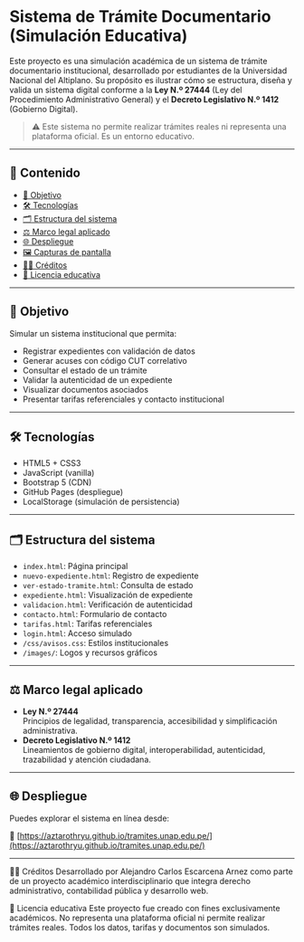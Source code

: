 # Sistema de Trámite Documentario (Simulación Educativa)

Este proyecto es una simulación académica de un sistema de trámite documentario institucional, desarrollado por estudiantes de la Universidad Nacional del Altiplano. Su propósito es ilustrar cómo se estructura, diseña y valida un sistema digital conforme a la **Ley N.º 27444** (Ley del Procedimiento Administrativo General) y el **Decreto Legislativo N.º 1412** (Gobierno Digital).

> ⚠️ Este sistema no permite realizar trámites reales ni representa una plataforma oficial. Es un entorno educativo.

---

## 📌 Contenido

- [🎯 Objetivo](#-objetivo)
- [🛠️ Tecnologías](#️-tecnologías)
- [🗂️ Estructura del sistema](#️-estructura-del-sistema)
- [⚖️ Marco legal aplicado](#-marco-legal-aplicado)
- [🌐 Despliegue](#-despliegue)
- [🖼️ Capturas de pantalla](#-capturas-de-pantalla)
- [👨‍💻 Créditos](#-créditos)
- [📄 Licencia educativa](#-licencia-educativa)

---

## 🎯 Objetivo

Simular un sistema institucional que permita:

- Registrar expedientes con validación de datos
- Generar acuses con código CUT correlativo
- Consultar el estado de un trámite
- Validar la autenticidad de un expediente
- Visualizar documentos asociados
- Presentar tarifas referenciales y contacto institucional

---

## 🛠️ Tecnologías

- HTML5 + CSS3
- JavaScript (vanilla)
- Bootstrap 5 (CDN)
- GitHub Pages (despliegue)
- LocalStorage (simulación de persistencia)

---

## 🗂️ Estructura del sistema

- `index.html`: Página principal
- `nuevo-expediente.html`: Registro de expediente
- `ver-estado-tramite.html`: Consulta de estado
- `expediente.html`: Visualización de expediente
- `validacion.html`: Verificación de autenticidad
- `contacto.html`: Formulario de contacto
- `tarifas.html`: Tarifas referenciales
- `login.html`: Acceso simulado
- `/css/avisos.css`: Estilos institucionales
- `/images/`: Logos y recursos gráficos

---

## ⚖️ Marco legal aplicado

- **Ley N.º 27444**  
  Principios de legalidad, transparencia, accesibilidad y simplificación administrativa.
- **Decreto Legislativo N.º 1412**  
  Lineamientos de gobierno digital, interoperabilidad, autenticidad, trazabilidad y atención ciudadana.

---

## 🌐 Despliegue

Puedes explorar el sistema en línea desde:

🔗 [https://aztarothryu.github.io/tramites.unap.edu.pe/](https://aztarothryu.github.io/tramites.unap.edu.pe/)

---
👨‍💻 Créditos
Desarrollado por Alejandro Carlos Escarcena Arnez como parte de un proyecto académico interdisciplinario que integra derecho administrativo, contabilidad pública y desarrollo web.

📄 Licencia educativa
Este proyecto fue creado con fines exclusivamente académicos. No representa una plataforma oficial ni permite realizar trámites reales. Todos los datos, tarifas y documentos son simulados.
